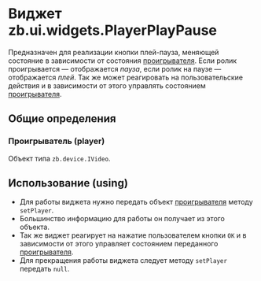 # Виджет zb.ui.widgets.PlayerPlayPause

Предназначен для реализации кнопки плей-пауза, меняющей состояние в зависимости от состояния [проигрывателя](#markdown-header-player).
Если ролик проигрывается — отображается *пауза*, если ролик на паузе — отображается *плей*.
Так же может реагировать на пользовательские действия и в зависимости от этого управлять состоянием [проигрывателя](#markdown-header-player).

## Общие определения

### Проигрыватель (player)
Объект типа `zb.device.IVideo`.

## Использование (using)

* Для работы виджета нужно передать объект [проигрывателя](#markdown-header-player) методу `setPlayer`.
* Большинство информацию для работы он получает из этого объекта.
* Так же виджет реагирует на нажатие пользователем кнопки `ОК` и в зависимости от этого управляет состоянием переданного [проигрывателя](#markdown-header-player).
* Для прекращения работы виджета следует методу `setPlayer` передать `null`.
